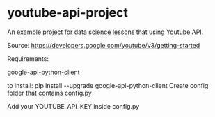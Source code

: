 # youtube-api-project
An example project for data science lessons that using Youtube API.

Source: https://developers.google.com/youtube/v3/getting-started

Requirements:

google-api-python-client

to install: pip install --upgrade google-api-python-client
Create config folder that contains config.py

Add your YOUTUBE_API_KEY inside config.py
